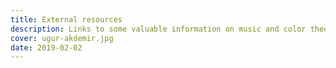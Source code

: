 ```yaml
---
title: External resources
description: Links to some valuable information on music and color theory and more
cover: ugur-akdemir.jpg
date: 2019-02-02
---
```



<script setup>
import { data } from './resources.data'
</script>

<ToolsList  :data="data" />
